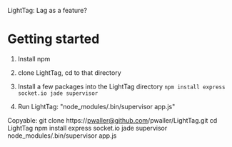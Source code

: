 LightTag: Lag as a feature?

Getting started
===============

1) Install npm

2) clone LightTag, cd to that directory

3) Install a few packages into the LightTag directory `npm install express socket.io jade supervisor`

4) Run LightTag: "node_modules/.bin/supervisor app.js"

Copyable:
    git clone https://pwaller@github.com/pwaller/LightTag.git
    cd LightTag
    npm install express socket.io jade supervisor
    node_modules/.bin/supervisor app.js
